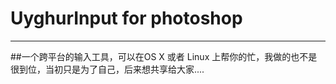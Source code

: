 # UyghurInput for photoshop
___________________
##一个跨平台的输入工具，可以在OS X 或者 Linux 上帮你的忙，我做的也不是很到位，当初只是为了自己，后来想共享给大家....
#
